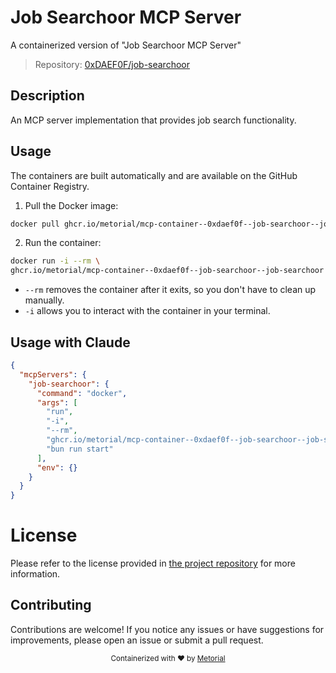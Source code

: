 
# Job Searchoor MCP Server

A containerized version of "Job Searchoor MCP Server"

> Repository: [0xDAEF0F/job-searchoor](https://github.com/0xDAEF0F/job-searchoor)

## Description

An MCP server implementation that provides job search functionality.


## Usage

The containers are built automatically and are available on the GitHub Container Registry.

1. Pull the Docker image:

```bash
docker pull ghcr.io/metorial/mcp-container--0xdaef0f--job-searchoor--job-searchoor
```

2. Run the container:

```bash
docker run -i --rm \ 
ghcr.io/metorial/mcp-container--0xdaef0f--job-searchoor--job-searchoor  "bun run start"
```

- `--rm` removes the container after it exits, so you don't have to clean up manually.
- `-i` allows you to interact with the container in your terminal.




## Usage with Claude

```json
{
  "mcpServers": {
    "job-searchoor": {
      "command": "docker",
      "args": [
        "run",
        "-i",
        "--rm",
        "ghcr.io/metorial/mcp-container--0xdaef0f--job-searchoor--job-searchoor",
        "bun run start"
      ],
      "env": {}
    }
  }
}
```

# License

Please refer to the license provided in [the project repository](https://github.com/0xDAEF0F/job-searchoor) for more information.

## Contributing

Contributions are welcome! If you notice any issues or have suggestions for improvements, please open an issue or submit a pull request.

<div align="center">
  <sub>Containerized with ❤️ by <a href="https://metorial.com">Metorial</a></sub>
</div>
  